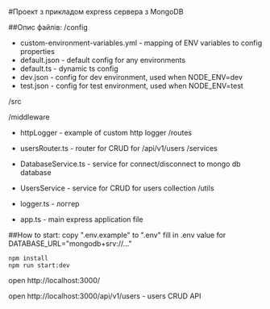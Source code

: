 #Проект з прикладом express сервера з MongoDB

##Опис файлів:
/config
* custom-environment-variables.yml - mapping of ENV variables to config properties
* default.json - default config for any environments
* default.ts - dynamic ts config
* dev.json - config for dev environment, used when NODE_ENV=dev
* test.json - config for test environment, used when NODE_ENV=test

/src

  /middleware
  * httpLogger - example of custom http logger
  /routes
  * usersRouter.ts - router for CRUD for /api/v1/users
  /services
  * DatabaseService.ts - service for connect/disconnect to mongo db database
  * UsersService - service for CRUD for users collection
  /utils
  * logger.ts - логгер

* app.ts  - main express application file

##How to start:
  copy ".env.example" to ".env"
  fill in .env value for DATABASE_URL="mongodb+srv://..."

```
npm install
npm run start:dev
```
open http://localhost:3000/

open http://localhost:3000/api/v1/users - users CRUD API